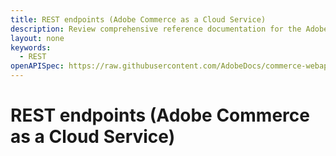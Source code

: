 ```yaml
---
title: REST endpoints (Adobe Commerce as a Cloud Service)
description: Review comprehensive reference documentation for the Adobe Commerce as a Cloud Service REST API schema.
layout: none
keywords:
  - REST
openAPISpec: https://raw.githubusercontent.com/AdobeDocs/commerce-webapi/refs/heads/jh_test-rest-saas/src/openapi/saas-schema.json
--- 
```


# REST endpoints (Adobe Commerce as a Cloud Service)
